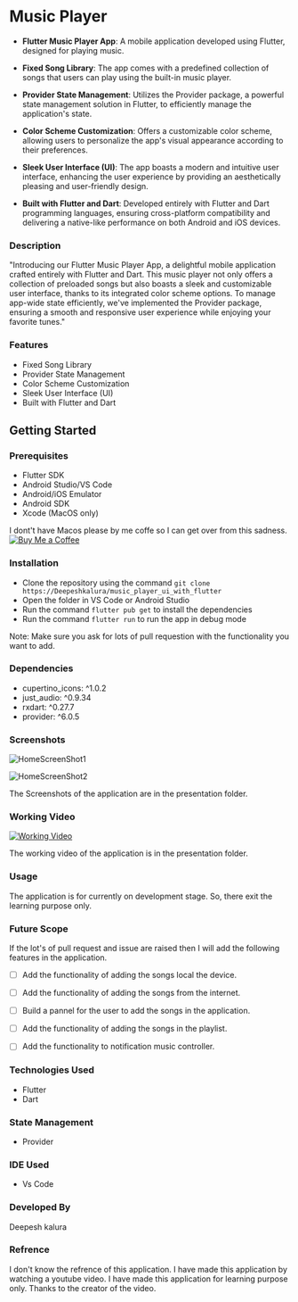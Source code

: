 # Music Player 

- **Flutter Music Player App**: A mobile application developed using Flutter, designed for playing music.
  
- **Fixed Song Library**: The app comes with a predefined collection of songs that users can play using the built-in music player.

- **Provider State Management**: Utilizes the Provider package, a powerful state management solution in Flutter, to efficiently manage the application's state.

- **Color Scheme Customization**: Offers a customizable color scheme, allowing users to personalize the app's visual appearance according to their preferences.

- **Sleek User Interface (UI)**: The app boasts a modern and intuitive user interface, enhancing the user experience by providing an aesthetically pleasing and user-friendly design.

- **Built with Flutter and Dart**: Developed entirely with Flutter and Dart programming languages, ensuring cross-platform compatibility and delivering a native-like performance on both Android and iOS devices.
### Description

"Introducing our Flutter Music Player App, a delightful mobile application crafted entirely with Flutter and Dart. This music player not only offers a collection of preloaded songs but also boasts a sleek and customizable user interface, thanks to its integrated color scheme options. To manage app-wide state efficiently, we've implemented the Provider package, ensuring a smooth and responsive user experience while enjoying your favorite tunes."


### Features
- Fixed Song Library
- Provider State Management
- Color Scheme Customization
- Sleek User Interface (UI)
- Built with Flutter and Dart


## Getting Started
### Prerequisites
- Flutter SDK
- Android Studio/VS Code
- Android/iOS Emulator
- Android SDK
- Xcode (MacOS only)

I dont't have Macos please by me coffe so I can get over from this sadness.
[![Buy Me a Coffee](https://img.shields.io/badge/Buy%20Me%20a-Coffee-orange?style=for-the-badge&logo=ko-fi&logoColor=white)](https://www.buymeacoffee.com/DeepeshKalura) 

### Installation
- Clone the repository using the command `git clone https://Deepeshkalura/music_player_ui_with_flutter`
- Open the folder in VS Code or Android Studio
- Run the command `flutter pub get` to install the dependencies
- Run the command `flutter run` to run the app in debug mode

Note: Make sure you ask for lots of pull requestion with the functionality you want to add.
### Dependencies
- cupertino_icons: ^1.0.2
- just_audio: ^0.9.34
- rxdart: ^0.27.7
- provider: ^6.0.5

### Screenshots
![HomeScreenShot1](https://raw.githubusercontent.com/DeepeshKalura/music_player_ui_with_flutter/main/assets/presentation/home.jpg?token=GHSAT0AAAAAACEOW7GCI2WAAZV3DSNTCLASZIHMDQA)

![HomeScreenShot2](https://raw.githubusercontent.com/DeepeshKalura/music_player_ui_with_flutter/main/assets/presentation/home.jpg?token=GHSAT0AAAAAACEOW7GCNZ3NV254UQ6TB4ESZIHMJKA)

The Screenshots of the application are in the presentation folder.

### Working Video
<!-- ![Working Video](https://deepeshkalura/music_player_ui_with_flutter/main/assets/presentation/app_recording.mp4) Not working-->

[![Working Video](https://raw.githubusercontent.com/DeepeshKalura/music_player_ui_with_flutter/main/assets/presentation/video_thumbnail.jpg)](video_page.html)


The working video of the application is in the presentation folder.

### Usage 
The application is for currently on development stage. 
So, there exit the learning purpose only.

### Future Scope
If the lot's of pull request and issue are raised then I will add the following features in the application.
- [ ] Add the functionality of adding the songs local the device.
- [ ] Add the functionality of adding the songs from the internet.
- [ ] Build a pannel for the user to add the songs in the application.
- [ ] Add the functionality of adding the songs in the playlist.
- [ ] Add the functionality to notification music controller.



### Technologies Used
- Flutter
- Dart

### State Management
- Provider

### IDE Used
- Vs Code

### Developed By
Deepesh kalura

### Refrence 
I don't know the refrence of this application. I have made this application by watching a youtube video. I have made this application for learning purpose only. Thanks to the creator of the video. 




